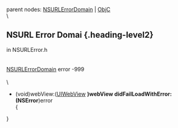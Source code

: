 parent nodes: [NSURLErrorDomain](NSURLErrorDomain.html) |
[ObjC](ObjC.html)\
\

NSURL Error Domai {.heading-level2}
-----------------

in NSURLError.h\
 \
 \
 [NSURLErrorDomain](NSURLErrorDomain.html) error -999\
 \
 \
 - (void)webView:([UIWebView](UIWebView.html) **)webView
didFailLoadWithError:(NSError**)error\
 {

}
